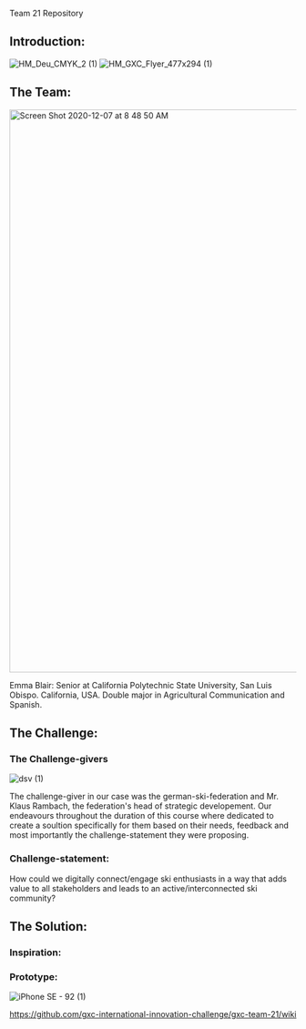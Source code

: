 Team 21 Repository

## Introduction:

![HM_Deu_CMYK_2 (1)](https://user-images.githubusercontent.com/44057363/102026414-f97fe380-3d9d-11eb-8550-7f5ef9251125.jpg) ![HM_GXC_Flyer_477x294 (1)](https://user-images.githubusercontent.com/44057363/102026796-3c42bb00-3da0-11eb-9c75-fcdad1c2681a.jpg)

## The Team:

<img width="989" alt="Screen Shot 2020-12-07 at 8 48 50 AM" src="https://user-images.githubusercontent.com/72896011/102027072-c8c88b80-3d56-11eb-8061-376252f3153b.png">

Emma Blair: Senior at California Polytechnic State University, San Luis Obispo. California, USA.  Double major in Agricultural Communication and Spanish.

## The Challenge:

### The Challenge-givers

![dsv (1)](https://user-images.githubusercontent.com/44057363/102026484-5aa7b700-3d9e-11eb-8e73-de7de7271525.png)

The challenge-giver in our case was the german-ski-federation and Mr. Klaus Rambach, the federation's head of strategic developement.
Our endeavours throughout the duration of this course where dedicated to create a soultion specifically for them based on their needs, feedback and most importantly the challenge-statement they were proposing.

### Challenge-statement:

How could we digitally connect/engage ski enthusiasts in a way that adds value to all stakeholders and leads to an active/interconnected ski community?

## The Solution:

### Inspiration:

### Prototype:

![iPhone SE - 92 (1)](https://user-images.githubusercontent.com/44057363/102024985-604ccf00-3d95-11eb-95c0-7ddcf0539939.jpg)

https://github.com/gxc-international-innovation-challenge/gxc-team-21/wiki



